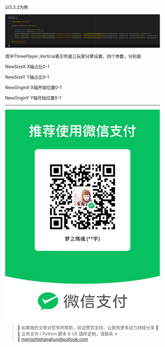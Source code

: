 以5.3.2为例

![](https://raw.githubusercontent.com/mengzhishanghun/mengzhishanghun/main/Blog/Assets/%E5%9B%BE%E7%89%87/Pasted%20image%2020240523182206.png)

其中ThreePlayer_Vertical表示你是三玩家分屏设置，四个参数，分别是

NewSizeX X轴占比0-1

NewSizeY Y轴占比0-1

NewOriginX X轴开始位置0-1

NewOriginY Y轴开始位置0-1


---

![微信支付](https://raw.githubusercontent.com/mengzhishanghun/mengzhishanghun/main/PayCodes/WeChatPay.jpg)

> 📢 如果我的文章对您有所帮助，欢迎赞赏支持，让我有更多动力持续分享 🙏  
> 💼 业务合作 / Python 脚本 & UE 插件定制，请联系 ↓  
> 📧 [mengzhishanghun@outlook.com](mengzhishanghun@outlook.com)